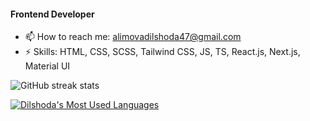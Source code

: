 #### Frontend Developer

- 📫 How to reach me: alimovadilshoda47@gmail.com 
- ⚡ Skills: HTML, CSS, SCSS, Tailwind CSS, JS, TS, React.js, Next.js, Material UI

![GitHub streak stats](https://github-readme-streak-stats.herokuapp.com/?user=hankersore)

  <a href="#">
    <img align="center" alt="Dilshoda's Most Used Languages" src="https://github-readme-stats.vercel.app/api/top-langs/?username=hankersore&layout=compact&langs_count=10&hide_border=true&show_icons=true&title_color=000000&icon_color=000000&text_color=000000&bg_color=fff" />
  </a>
